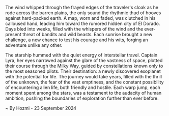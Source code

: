 
The wind whipped through the frayed edges of the traveler's cloak as he rode across the barren plains, the only sound the rhythmic thud of hooves against hard-packed earth. A map, worn and faded, was clutched in his calloused hand, leading him toward the rumored hidden city of El Dorado. Days bled into weeks, filled with the whispers of the wind and the ever-present threat of bandits and wild beasts. Each sunrise brought a new challenge, a new chance to test his courage and his wits, forging an adventure unlike any other. 

The starship hummed with the quiet energy of interstellar travel. Captain Lyra, her eyes narrowed against the glare of the vastness of space, plotted their course through the Milky Way, guided by constellations known only to the most seasoned pilots. Their destination: a newly discovered exoplanet with the potential for life. The journey would take years, filled with the thrill of the unknown, the fear of the vast emptiness, and the constant possibility of encountering alien life, both friendly and hostile. Each warp jump, each moment spent among the stars, was a testament to the audacity of human ambition, pushing the boundaries of exploration further than ever before. 

~ By Hozmi - 23 September 2024
